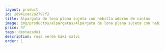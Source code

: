 ```yaml
---
layout: product
id: 1d941cac2a2797f2
title: Alpargata de lona plana sujeta con hebilla adorno de cintas 
image: img/productos/alpargatas/Alpargata de lona plana sujeta con hebilla adorno de cintas =47=destacado1=rosa verde kaki salvi.webp
price: 47
tags: destacado1
description: rosa verde kaki salvi
order: 1
---
```

